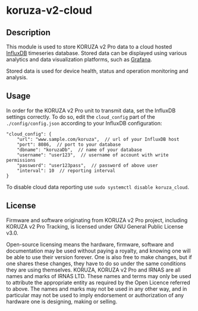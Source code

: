 # koruza-v2-cloud

## Description
This module is used to store KORUZA v2 Pro data to a cloud hosted [InfluxDB](https://www.influxdata.com/) timeseries database. Stored data can be displayed using various analytics and data visualization platforms, such as [Grafana](https://grafana.com/).

Stored data is used for device health, status and operation monitoring and analysis.

## Usage
In order for the KORUZA v2 Pro unit to transmit data, set the InfluxDB settings correctly.
To do so, edit the `cloud_config` part of the `./config/config.json` according to your InfluxDB configuration:
```
"cloud_config": {
    "url": "www.sample.com/koruza",  // url of your InfluxDB host
    "port": 8086,  // port to your database
    "dbname": "koruzaDb",  // name of your database
    "username": "user123",  // username of account with write permissions
    "password": "user123pass",  // password of above user
    "interval": 10  // reporting interval
}
```

To disable cloud data reporting use `sudo systemctl disable koruza_cloud`.

## License
Firmware and software originating from KORUZA v2 Pro project, including KORUZA v2 Pro Tracking, is licensed under GNU General Public License v3.0.

Open-source licensing means the hardware, firmware, software and documentation may be used without paying a royalty, and knowing one will be able to use their version forever. One is also free to make changes, but if one shares these changes, they have to do so under the same conditions they are using themselves. KORUZA, KORUZA v2 Pro and IRNAS are all names and marks of IRNAS LTD. These names and terms may only be used to attribute the appropriate entity as required by the Open Licence referred to above. The names and marks may not be used in any other way, and in particular may not be used to imply endorsement or authorization of any hardware one is designing, making or selling.